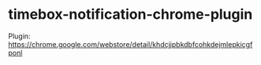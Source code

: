 # timebox-notification-chrome-plugin

Plugin: https://chrome.google.com/webstore/detail/khdcjjpbkdbfcohkdejmlepkicgfponl
